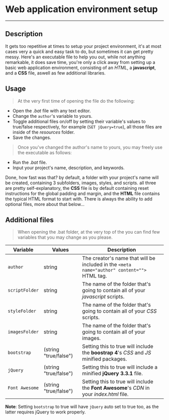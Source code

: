 # Web application environment setup
---

## Description
It gets too repetitive at times to setup your project environment, it's at most cases very a quick and easy task to do, but sometimes it can get pretty messy. Here's an executable file to help you out, while not anything remarkable, it does save time, you're only a click away from setting up a basic web application environment, consisting of an *HTML*, a **javascript**, and a **CSS** file, aswell as few additional libraries.

## Usage
> At the very first time of opening the file do the following:
- Open the *.bat* file with any text editor.
- Change the `author`'s variable to yours.
- Toggle additional files on/off by setting their variable's values to true/false respectively, for example (`SET jQuery=true`), all those files are inside of the *resources* folder.
- Save the changes.

> Once you've changed the author's name to yours, you may freely use the executable as follows:
- Run the *.bat* file.
- Input your project's name, description, and keywords.

Done, how fast was that? by default, a folder with your project's name will be created, containing 3 subfolders, images, styles, and scripts. all three are pretty self-explanatory, the **CSS** file is by default containing reset instructions for the global padding and margin, and the **HTML** file contains the typical HTML format to start with.
There is always the ability to add optional files, more about that below...

## Additional files
> When opening the .bat folder, at the very top of the you can find few variables that you may change as you please.

|**Variable**|**Values**|**Description**|
|------------|----------|---------------|
|`author`    |string    |The creator's name that will be included in the `<meta name="author" content="">` HTML tag.|
|`scriptFolder`|string|The name of the folder that's going to contain all of your _javascript_ scripts.|
|`styleFolder`|string|The name of the folder that's going to contain all of your _CSS_ scripts.|
|`imagesFolder`|string|The name of the folder that's going to contain all of your images.|
|`bootstrap`|(string "true/false")|Setting this to true will include the __boostrap 4__'s _CSS_ and _JS_ minified packages.|
|`jQuery`|(string "true/false")|Setting this to true will include a minified __jQuery 3.3.1__ file.|
|`Font Awesome`|(string "true/false")|Setting this to true will include the __Font Awesome__'s _CDN_ in your _index.html_ file.|

**Note**: Setting `bootstrap` to true will have `jQuery` auto set to true too, as the latter requires jQuery to work properly.
